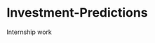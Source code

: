 # Investment-Predictions
Internship work


<!-- requirements  -->
<!-- pandas
numpy
sklearn
matplotlib
arm-mango
keras(tensorflow) -->
